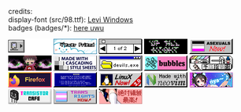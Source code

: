 credits:</br>
    display-font (src/98.ttf): [Levi Windows](https://www.dafont.com/leviwindows.font?text=All+your+base+belong+to+us.+Cancel+OK)</br>
    badges (badges/\*): [here uwu](https://cyber.dabamos.de/88x31/)</br>

<img alt="./badges\000010.gif"  title="./badges\000010.gif" src="./badges\000010.gif"> <img alt="./badges\104.gif"  title="./badges\104.gif" src="./badges\104.gif"> <img alt="./badges\1of2.gif"  title="./badges\1of2.gif" src="./badges\1of2.gif"> <img alt="./badges\anibanner.gif"  title="./badges\anibanner.gif" src="./badges\anibanner.gif"> <img alt="./badges\asexuals_now.gif"  title="./badges\asexuals_now.gif" src="./badges\asexuals_now.gif"> <img alt="./badges\beyes.gif"  title="./badges\beyes.gif" src="./badges\beyes.gif"> <img alt="./badges\css2.gif"  title="./badges\css2.gif" src="./badges\css2.gif"> <img alt="./badges\devils.gif"  title="./badges\devils.gif" src="./badges\devils.gif"> <img alt="./badges\digby88.gif"  title="./badges\digby88.gif" src="./badges\digby88.gif"> <img alt="./badges\finger-logo-people.gif"  title="./badges\finger-logo-people.gif" src="./badges\finger-logo-people.gif"> <img alt="./badges\firefox4.gif"  title="./badges\firefox4.gif" src="./badges\firefox4.gif"> <img alt="./badges\getbsod.gif"  title="./badges\getbsod.gif" src="./badges\getbsod.gif"> <img alt="./badges\linuxnow2.gif"  title="./badges\linuxnow2.gif" src="./badges\linuxnow2.gif"> <img alt="./badges\neovim.gif"  title="./badges\neovim.gif" src="./badges\neovim.gif"> <img alt="./badges\nya2.gif"  title="./badges\nya2.gif" src="./badges\nya2.gif"> <img alt="./badges\transistor_cafe.gif"  title="./badges\transistor_cafe.gif" src="./badges\transistor_cafe.gif"> <img alt="./badges\transnow2.gif"  title="./badges\transnow2.gif" src="./badges\transnow2.gif"> <img alt="./badges\zettai.gif"  title="./badges\zettai.gif" src="./badges\zettai.gif">
